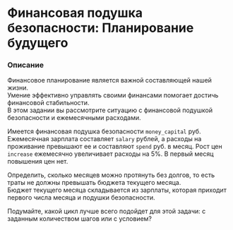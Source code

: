 # Финансовая подушка безопасности: Планирование будущего

### Описание
Финансовое планирование является важной составляющей нашей жизни.  
Умение эффективно управлять своими финансами помогает достичь финансовой стабильности.  
В этом задании вы рассмотрите ситуацию с финансовой подушкой безопасности и ежемесячными расходами.

Имеется финансовая подушка безопасности `money_capital` руб. 
Ежемесячная зарплата составляет `salary` рублей, а расходы на проживание превышают ее и составляют `spend` руб. в месяц. 
Рост цен `increase` ежемесячно увеличивает расходы на 5%. В первый месяц повышения цен нет.

Определить, сколько месяцев можно протянуть без долгов, то есть траты не должны превышать бюджета текущего месяца.  
Бюджет текущего месяца складывается из зарплаты, которая приходит первого числа месяца и подушки безопасности. 

<div class="hint">
  Подумайте, какой цикл лучше всего подойдет для этой задачи: с заданным количеством шагов или с условием?
</div>
